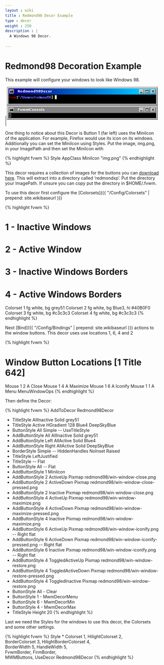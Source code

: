 ```yaml
---
layout : wiki
title : Redmond98 Decor Example
type : decor
weight : 250
description : |
  A Windows 98 Decor.

---
```

# Redmond98 Decoration Example

This example will configure your windows to look like Windows 98.

|![image](scrot.png)|

One thing to notice about this Decor is Button 1 (far left) uses
the MiniIcon of the application. For example, Firefox would use its
icon on its windows. Additionally you can set the MiniIcon using
Styles. Put the image, img.png, in your ImagePath and then set the
MiniIcon with

{% highlight fvwm %}
Style AppClass MiniIcon "img.png"
{% endhighlight %}

This decor requires a collection of images for the buttons you can
[download here](decor-redmond98.tar.gz). This will extract into a directory
called ‘redmondxp’. Put the directory your ImagePath. If unsure you can copy
put the directory in $HOME/.fvwm.

To use this decor first configure the 
[Colorsets]({{ "/Config/Colorsets" | prepend: site.wikibaseurl }})

{% highlight fvwm %}
#   1 - Inactive Windows 
#   2 - Active Window
#   3 - Inactive Windows Borders
#   4 - Active Windows Borders
Colorset 1 fg white, bg grey51
Colorset 2 fg white, bg Blue3, hi #40B0F0
Colorset 3 fg white, bg #c3c3c3
Colorset 4 fg white, bg #c3c3c3
{% endhighlight %}

Next [Bind]({{ "/Config/Bindings" | prepend: site.wikibaseurl }})
actions to the window buttons. This decor uses
use locations 1, 6, 4 and 2

{% highlight fvwm %}
# Window Button Locations [1 Title 642]
Mouse 1 2 A Close
Mouse 1 4 A Maximize
Mouse 1 6 A Iconify
Mouse 1 1 A Menu MenuWindowOps
{% endhighlight %}

Then define the Decor:

{% highlight fvwm %}
AddToDecor Redmond98Decor
+ TitleStyle AllInactive Solid grey51
+ TitleStyle Active      HGradient 128 Blue4 DeepSkyBlue
+ ButtonStyle All Simple -- UseTitleStyle
+ AddButtonStyle All   AllInactive Solid grey51
+ AddButtonStyle Left  AllActive   Solid Blue4
+ AddButtonStyle Right AllActive   Solid DeepSkyBlue
+ BorderStyle Simple -- HiddenHandles NoInset Raised
+ TitleStyle      LeftJustified
+ TitleStyle      -- Flat
+ ButtonStyle     All -- Flat
+ AddButtonStyle 1 MiniIcon
+ AddButtonStyle 2 ActiveUp   Pixmap redmond98/win-window-close.png
+ AddButtonStyle 2 ActiveDown Pixmap redmond98/win-window-close-pressed.png
+ AddButtonStyle 2 Inactive   Pixmap redmond98/win-window-close.png
+ AddButtonStyle 4 ActiveUp   Pixmap redmond98/win-window-maximize.png
+ AddButtonStyle 4 ActiveDown Pixmap redmond98/win-window-maximize-pressed.png
+ AddButtonStyle 4 Inactive   Pixmap redmond98/win-window-maximize.png
+ AddButtonStyle 6 ActiveUp   Pixmap redmond98/win-window-iconify.png -- Right flat
+ AddButtonStyle 6 ActiveDown Pixmap redmond98/win-window-iconify-pressed.png -- Right flat
+ AddButtonStyle 6 Inactive   Pixmap redmond98/win-window-iconify.png -- Right flat
+ AddButtonStyle 4 ToggledActiveUp   Pixmap redmond98/win-window-restore.png
+ AddButtonStyle 4 ToggledActiveDown Pixmap redmond98/win-window-restore-pressed.png
+ AddButtonStyle 4 ToggledInactive   Pixmap redmond98/win-window-restore.png
+ ButtonStyle All - Clear
+ ButtonStyle 1 - MwmDecorMenu
+ ButtonStyle 6 - MwmDecorMin
+ ButtonStyle 4 - MwmDecorMax
+ TitleStyle Height 20
{% endhighlight %}

Last we need the Styles for the windows to use this decor, the
Colorsets and some other settings.

{% highlight fvwm %}
Style * Colorset 1, HilightColorset 2, \
        BorderColorset 3, HilightBorderColorset 4, \
        BorderWidth 5, HandleWidth 5, \
        FvwmBorder, FirmBorder, \
        MWMButtons, UseDecor Redmond98Decor
{% endhighlight %}

